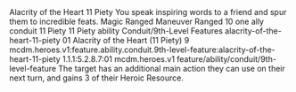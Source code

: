 <ability>
  <name>Alacrity of the Heart</name>
  <cost>11 Piety</cost>
  <flavor>You speak inspiring words to a friend and spur them to incredible feats.</flavor>
  <keywords>
    <keyword>Magic</keyword>
    <keyword>Ranged</keyword>
  </keywords>
  <type>Maneuver</type>
  <distance>Ranged 10</distance>
  <target>one ally</target>
  <metadata>
    <class>conduit</class>
    <cost>11 Piety</cost>
    <cost_amount>11</cost_amount>
    <cost_resource>Piety</cost_resource>
    <feature_type>ability</feature_type>
    <file_dpath>Conduit/9th-Level Features</file_dpath>
    <item_id>alacrity-of-the-heart-11-piety</item_id>
    <item_index>01</item_index>
    <item_name>Alacrity of the Heart (11 Piety)</item_name>
    <level>9</level>
    <scc>mcdm.heroes.v1:feature.ability.conduit.9th-level-feature:alacrity-of-the-heart-11-piety</scc>
    <scdc>1.1.1:5.2.8.7:01</scdc>
    <source>mcdm.heroes.v1</source>
    <type>feature/ability/conduit/9th-level-feature</type>
  </metadata>
  <effects>
    <effect type="mundane">The target has an additional main action they can use on their next turn, and gains 3 of their Heroic Resource.</effect>
  </effects>
</ability>
